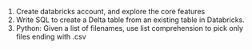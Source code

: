 1. Create databricks account, and explore the core features
2. Write SQL to create a Delta table from an existing table in Databricks.
3. Python: Given a list of filenames, use list comprehension to pick only files ending with .csv
